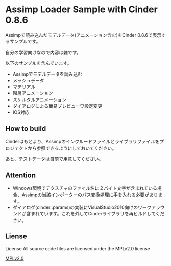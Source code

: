 # Assimp Loader Sample with Cinder 0.8.6
Assimpで読み込んだモデルデータ(アニメーション含む)をCinder 0.8.6で表示するサンプルです。

自分の学習向けなので内容は雑です。

以下のサンプルを含んでいます。

+ Assimpでモデルデータを読み込む
+ メッシュデータ
+ マテリアル
+ 階層アニメーション
+ スケルタルアニメーション
+ ダイアログによる簡易プレビューワ設定変更
+ iOS対応


## How to build
Cinderはもとより、Assimpのインクルードファイルとライブラリファイルをプロジェクトから参照できるようにしておいてください。

あと、テストデータは自前で用意してください。

## Attention
+ Windows環境でテクスチャのファイル名に２バイト文字が含まれている場合、Assimpの当該インポーターのパス変換処理に手を入れる必要があります。
+ ダイアログ(cinder::params)の実装にVisualStudio2010向けのワークアラウンドが含まれています。これを外してCinderライブラリを再ビルドしてください。


## Liense
License All source code files are licensed under the MPLv2.0 license

[MPLv2.0](https://www.mozilla.org/MPL/2.0/)